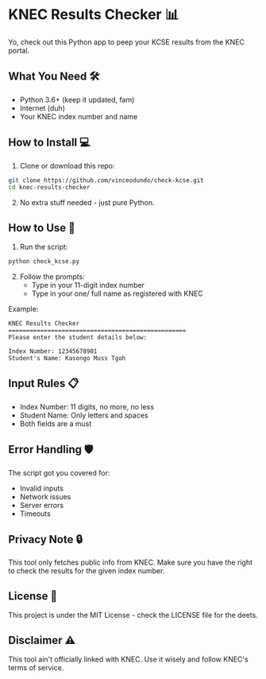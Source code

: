 # KNEC Results Checker 📊

Yo, check out this Python app to peep your KCSE results from the KNEC portal.

## What You Need 🛠️

- Python 3.6+ (keep it updated, fam)
- Internet (duh)
- Your KNEC index number and name

## How to Install 💻

1. Clone or download this repo:

```bash
git clone https://github.com/vinceodundo/check-kcse.git
cd knec-results-checker
```

2. No extra stuff needed - just pure Python.

## How to Use 🚀

1. Run the script:

```bash
python check_kcse.py
```

2. Follow the prompts:
   - Type in your 11-digit index number
   - Type in your one/ full name as registered with KNEC

Example:

```
KNEC Results Checker
==================================================
Please enter the student details below:

Index Number: 12345678901
Student's Name: Kasongo Muss Tgoh
```

## Input Rules 📋

- Index Number: 11 digits, no more, no less
- Student Name: Only letters and spaces
- Both fields are a must

## Error Handling 🛡️

The script got you covered for:

- Invalid inputs
- Network issues
- Server errors
- Timeouts

## Privacy Note 🔒

This tool only fetches public info from KNEC. Make sure you have the right to check the results for the given index number.

## License 📜

This project is under the MIT License - check the LICENSE file for the deets.

## Disclaimer ⚠️

This tool ain't officially linked with KNEC. Use it wisely and follow KNEC's terms of service.
